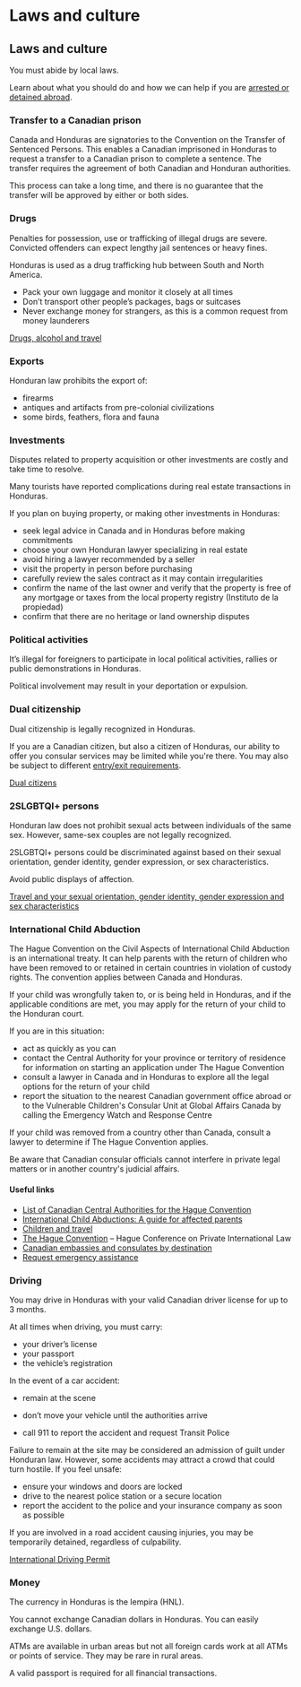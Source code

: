 # Laws and culture

## Laws and culture

You must abide by local laws.

Learn about what you should do and how we can help if you are [arrested or detained abroad](http://travel.gc.ca/assistance/emergency-info/arrest-detention).

### Transfer to a Canadian prison

Canada and Honduras are signatories to the Convention on the Transfer of Sentenced Persons. This enables a Canadian imprisoned in Honduras to request a transfer to a Canadian prison to complete a sentence. The transfer requires the agreement of both Canadian and Honduran authorities.

This process can take a long time, and there is no guarantee that the transfer will be approved by either or both sides.

### Drugs

Penalties for possession, use or trafficking of illegal drugs are severe. Convicted offenders can expect lengthy jail sentences or heavy fines.

Honduras is used as a drug trafficking hub between South and North America.

* Pack your own luggage and monitor it closely at all times
* Don’t transport other people’s packages, bags or suitcases
* Never exchange money for strangers, as this is a common request from money launderers

[Drugs, alcohol and travel](https://travel.gc.ca/travelling/health-safety/drugs)

### Exports

Honduran law prohibits the export of:

* firearms
* antiques and artifacts from pre-colonial civilizations
* some birds, feathers, flora and fauna

### Investments

Disputes related to property acquisition or other investments are costly and take time to resolve.

Many tourists have reported complications during real estate transactions in Honduras.

If you plan on buying property, or making other investments in Honduras:

* seek legal advice in Canada and in Honduras before making commitments
* choose your own Honduran lawyer specializing in real estate
* avoid hiring a lawyer recommended by a seller
* visit the property in person before purchasing
* carefully review the sales contract as it may contain irregularities
* confirm the name of the last owner and verify that the property is free of any mortgage or taxes from the local property registry (Instituto de la propiedad)
* confirm that there are no heritage or land ownership disputes

### Political activities

It’s illegal for foreigners to participate in local political activities, rallies or public demonstrations in Honduras.

Political involvement may result in your deportation or expulsion.

### Dual citizenship

Dual citizenship is legally recognized in Honduras.

If you are a Canadian citizen, but also a citizen of Honduras, our ability to offer you consular services may be limited while you're there. You may also be subject to different [entry/exit requirements](#entryexit).

[Dual citizens](http://travel.gc.ca/travelling/documents/dual-citizenship)

### 2SLGBTQI+ persons

Honduran law does not prohibit sexual acts between individuals of the same sex. However, same-sex couples are not legally recognized.

2SLGBTQI+ persons could be discriminated against based on their sexual orientation, gender identity, gender expression, or sex characteristics.

Avoid public displays of affection.

[Travel and your sexual orientation, gender identity, gender expression and sex characteristics](https://travel.gc.ca/travelling/health-safety/lgbt-travel)

### International Child Abduction

The Hague Convention on the Civil Aspects of International Child Abduction is an international treaty. It can help parents with the return of children who have been removed to or retained in certain countries in violation of custody rights. The convention applies between Canada and Honduras.

If your child was wrongfully taken to, or is being held in Honduras, and if the applicable conditions are met, you may apply for the return of your child to the Honduran court.

If you are in this situation:

* act as quickly as you can
* contact the Central Authority for your province or territory of residence for information on starting an application under The Hague Convention
* consult a lawyer in Canada and in Honduras to explore all the legal options for the return of your child
* report the situation to the nearest Canadian government office abroad or to the Vulnerable Children's Consular Unit at Global Affairs Canada by calling the Emergency Watch and Response Centre

If your child was removed from a country other than Canada, consult a lawyer to determine if The Hague Convention applies.

Be aware that Canadian consular officials cannot interfere in private legal matters or in another country's judicial affairs.

#### Useful links

* [List of Canadian Central Authorities for the Hague Convention](https://www.hcch.net/en/states/authorities/details3/?aid=75)
* [International Child Abductions: A guide for affected parents](https://travel.gc.ca/travelling/publications/international-child-abductions)
* [Children and travel](https://travel.gc.ca/travelling/children)
* [The Hague Convention](https://www.hcch.net/en/instruments/conventions/full-text/?cid=24) – Hague Conference on Private International Law
* [Canadian embassies and consulates by destination](https://travel.gc.ca/assistance/embassies-consulates)
* [Request emergency assistance](https://travel.gc.ca/assistance/emergency-assistance?_ga)

### Driving

You may drive in Honduras with your valid Canadian driver license for up to 3 months.

At all times when driving, you must carry:

* your driver’s license
* your passport
* the vehicle’s registration

In the event of a car accident:

* remain at the scene
* don’t move your vehicle until the authorities arrive

* call 911 to report the accident and request Transit Police

Failure to remain at the site may be considered an admission of guilt under Honduran law. However, some accidents may attract a crowd that could turn hostile. If you feel unsafe:

* ensure your windows and doors are locked
* drive to the nearest police station or a secure location
* report the accident to the police and your insurance company as soon as possible

If you are involved in a road accident causing injuries, you may be temporarily detained, regardless of culpability.

[International Driving Permit](https://travel.gc.ca/travelling/documents/international-driving-permit)

### Money

The currency in Honduras is the lempira (HNL).

You cannot exchange Canadian dollars in Honduras. You can easily exchange U.S. dollars.

ATMs are available in urban areas but not all foreign cards work at all ATMs or points of service. They may be rare in rural areas.

A valid passport is required for all financial transactions.